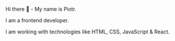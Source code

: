 Hi there 👋 - My name is Piotr.

I am a frontend developer. 

I am working with technologies like HTML, CSS, JavaScript & React.

